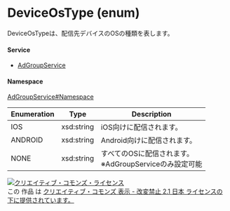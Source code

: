 

# DeviceOsType (enum)

DeviceOsTypeは、配信先デバイスのOSの種類を表します。

#### Service

+ [AdGroupService](../../services/AdGroupService.md)

#### Namespace

[AdGroupService#Namespace](../../services/AdGroupService.md#namespace)

| Enumeration  |       Type       |          Description          |
| ------------ | ---------------- | ----------------------------- |
| IOS | xsd:string | iOS向けに配信されます。 |
| ANDROID | xsd:string | Android向けに配信されます。 |
| NONE | xsd:string | すべてのOSに配信されます。<br/>※AdGroupServiceのみ設定可能 |

<a rel="license" href="http://creativecommons.org/licenses/by-nd/2.1/jp/"><img alt="クリエイティブ・コモンズ・ライセンス" style="border-width:0" src="https://i.creativecommons.org/l/by-nd/2.1/jp/88x31.png" /></a><br />この 作品 は <a rel="license" href="http://creativecommons.org/licenses/by-nd/2.1/jp/">クリエイティブ・コモンズ 表示 - 改変禁止 2.1 日本 ライセンスの下に提供されています。</a>
